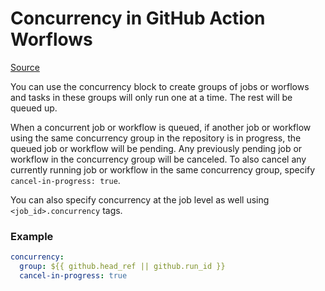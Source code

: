 # Concurrency in GitHub Action Worflows

[Source](https://docs.github.com/en/actions/using-workflows/workflow-syntax-for-github-actions#concurrency)

You can use the concurrency block to create groups of jobs or worflows and tasks in these groups will only run one at a time. The rest will be queued up.

When a concurrent job or workflow is queued, if another job or workflow using the same concurrency group in the repository is in progress, the queued job or workflow will be pending. Any previously pending job or workflow in the concurrency group will be canceled. To also cancel any currently running job or workflow in the same concurrency group, specify `cancel-in-progress: true`.

You can also specify concurrency at the job level as well using `<job_id>.concurrency` tags.

### Example

```yml
concurrency: 
  group: ${{ github.head_ref || github.run_id }}
  cancel-in-progress: true
```